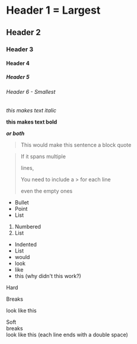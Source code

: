 # Header 1 = Largest
## Header 2
### Header 3
#### Header 4
##### Header 5
###### Header 6 - Smallest

_this makes text italic_

**this makes text bold**

_**or both**_

> This would make this sentence a block quote

> If it spans multiple
>
> lines, 
>
> You need to include a > for 
> each line 
>
> even the empty ones

* Bullet
* Point
* List

1. Numbered
2. List


* Indented
 * List
  * would
 * look
  * like
   * this (why didn't this work?)
   
   
Hard 

Breaks

look like this



Soft  
breaks  
look like this (each line ends with a double space)
